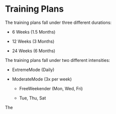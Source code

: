 # Training Plans

The training plans fall under three different durations:

- 6 Weeks (1.5 Months)

- 12 Weeks (3 Months)

- 24 Weeks (6 Months)

The training plans fall under two different intensities:

- ExtremeMode (Daily)

- ModerateMode (3x per week)
  
  - FreeWeekender (Mon, Wed, Fri)
  
  - Tue, Thu, Sat

The
